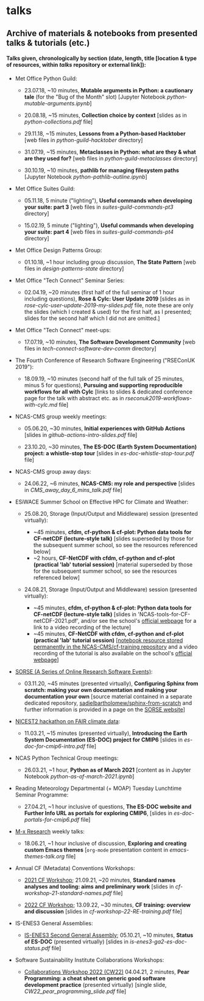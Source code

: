 # talks

## Archive of materials &amp; notebooks from presented talks &amp; tutorials (etc.)


#### Talks given, chronologically by section (date, length, title [location & type of resources, within *talks* repository or external link]):


* Met Office Python Guild:

  * 23.07.18, ~10 minutes, **Mutable arguments in Python: a
    cautionary tale** (for the "Bug of the Month" slot) [Jupyter Notebook
    *python-mutable-arguments.ipynb*]

  * 20.08.18, ~15 minutes, **Collection choice by context** [slides as in
    *python-collections.pdf* file]

  * 29.11.18, ~15 minutes, **Lessons from a Python-based Hacktober** [web files
    in *python-guild-hacktober* directory]

  * 31.07.19, ~15 minutes, **Metaclasses in Python: what are they & what are
    they used for?** [web files in *python-guild-metaclasses* directory]

  * 30.10.19, ~10 minutes, **pathlib for managing filesystem paths**
    [Jupyter Notebook *python-pathlib-outline.ipynb*]

* Met Office Suites Guild:

  * 05.11.18, 5 minute ("lighting"), **Useful commands when developing your
    suite: part 3** [web files in *suites-guild-commands-pt3* directory]

  * 15.02.19, 5 minute ("lighting"), **Useful commands when developing your
    suite: part 4** [web files in *suites-guild-commands-pt4* directory]

* Met Office Design Patterns Group:

  * 01.10.18, ~1 hour including group discussion, **The State Pattern** [web
    files in *design-patterns-state* directory]

* Met Office "Tech Connect" Seminar Series:

  * 02.04.19, ~20 minutes (first half of the full seminar of 1 hour including
    questions), **Rose & Cylc: User Update 2019** [slides as in
    *rose-cylc-user-update-2019-my-slides.pdf* file, note these are only the
    slides (which I created & used) for the first half, as I presented; slides
    for the second half which I did not are omitted.]

* Met Office "Tech Connect" meet-ups:

  * 17.07.19, ~10 minutes, **The Software Development Community** [web files in
    *tech-connect-software-dev-comm* directory]

* The Fourth Conference of Research Software Engineering ("RSEConUK 2019"):

  * 18.09.19, ~10 minutes (second half of the full talk of 25 minutes, minus 5
    for questions), **Pursuing and supporting reproducible workflows for all
    with Cylc** [links to slides & dedicated conference page for the talk with
    abstract etc. as in *rseconuk2019-workflows-with-cylc.md* file]

* NCAS-CMS group weekly meetings:

  * 05.06.20, ~30 minutes, **Initial experiences with GitHub Actions**
    [slides in *github-actions-intro-slides.pdf* file]

  * 23.10.20, ~30 minutes, **The ES-DOC (Earth System Documentation) project:
    a whistle-stop tour** [slides in *es-doc-whistle-stop-tour.pdf* file]

* NCAS-CMS group away days:

  * 24.06.22, ~6 minutes, **NCAS-CMS: my role and perspective**
    [slides in *CMS_away_day_6_mins_talk.pdf* file]

* ESiWACE Summer School on Effective HPC for Climate and Weather:

  * 25.08.20, Storage (Input/Output and Middleware) session (presented
    virtually):
    * ~45 minutes, **cfdm, cf-python & cf-plot: Python data tools for
      CF-netCDF (lecture-style talk)** [slides superseded by those for
      the subsequent summer school, so see the resources referenced below]
    * ~2 hours, **CF-NetCDF with cfdm, cf-python and cf-plot
      (practical 'lab' tutorial session)** [material superseded by those
      for the subsequent summer school, so see the resources referenced below]

  * 24.08.21, Storage (Input/Output and Middleware) session (presented
    virtually):
    * ~45 minutes, **cfdm, cf-python & cf-plot: Python data tools for
      CF-netCDF (lecture-style talk)**
      [slides in 'NCAS-tools-for-CF-netCDF-2021.pdf', and/or see the school's
      [official webpage](https://hps.vi4io.org/events/2021/esiwace-school)
      for a link to a video recording of the lecture]
    * ~45 minutes, **CF-NetCDF with cfdm, cf-python and cf-plot
      (practical 'lab' tutorial session)** [[notebook resource stored
      permanently in the NCAS-CMS/cf-training repository](https://github.com/NCAS-CMS/cf-training/blob/master/short_course/demo_in_under_an_hour.ipynb)
      and a video recording of the tutorial is also available on the school's
      [official webpage](https://hps.vi4io.org/events/2021/esiwace-school)]

* [SORSE (A Series of Online Research Software Events)](https://sorse.github.io/):

  * 03.11.20, ~45 minutes (presented virtually), **Configuring Sphinx from
    scratch: making your own documentation and making your documentation your
    own** [source material contained in a separate dedicated repository,
    [sadielbartholomew/sphinx-from-scratch](https://github.com/sadielbartholomew/sphinx-from-scratch) and further information is provided in a page on the
    [SORSE website](https://sorse.github.io/programme/software-demos/event-011/)]

* [NICEST2 hackathon on FAIR climate data](https://nordicesmhub.github.io/nicest2-fair-hackathon/):

  * 11.03.21, ~15 minutes (presented virtually), **Introducing the
    Earth System Documentation (ES-DOC) project for CMIP6** [slides in
    *es-doc-for-cmip6-intro.pdf* file]

* NCAS Python Technical Group meetings:

  * 26.03.21, ~1 hour, **Python as of March 2021** [content as in Jupyter
    Notebook *python-as-of-march-2021.ipynb*]

* Reading Meteorology Departmental (+ MOAP) Tuesday Lunchtime Seminar
  Programme:

  * 27.04.21, ~1 hour inclusive of questions, **The ES-DOC website and Further
    Info URL as portals for exploring CMIP6**, [slides in
    *es-doc-portals-for-cmip6.pdf* file]

* [M-x Research](https://m-x-research.github.io/) weekly talks:

  * 18.06.21, ~1 hour inclusive of discussion, **Exploring and
    creating custom Emacs themes** [`org-mode` presentation
    content in *emacs-themes-talk.org* file]

* Annual CF (Metadata) Conventions Workshops:

  * [2021 CF Workshop](http://cfconventions.org/Meetings/2021-Workshop.html);
    21.09.21, ~20 minutes, **Standard names analyses and tooling: aims and
    preliminary work** [slides in *cf-workshop-21-standard-names.pdf* file]

  * [2022 CF Workshop](https://cfconventions.org/Meetings/2022-Workshop.html);
    13.09.22, ~30 minutes, **CF training: overview and discussion**
    [slides in *cf-workshop-22-RE-training.pdf* file]

* IS-ENES3 General Assemblies:

  * [IS-ENES3 Second General Assembly](https://is.enes.org/workshops-detailed/#isenes3ga2);
    05.10.21, ~10 minutes, **Status of ES-DOC** (presented virtually)
    [slides in *is-enes3-ga2-es-doc-status.pdf* file]

* Software Sustainability Institute Collaborations Workshops:

  * [Collaborations Workshop 2022 (CW22)](https://www.software.ac.uk/cw22)
    04.04.21, 2 minutes, **Pear Programming: a cheat sheet on generic good
    software development practice** (presented virtually)
    [single slide, *CW22_pear_programming_slide.pdf* file]
